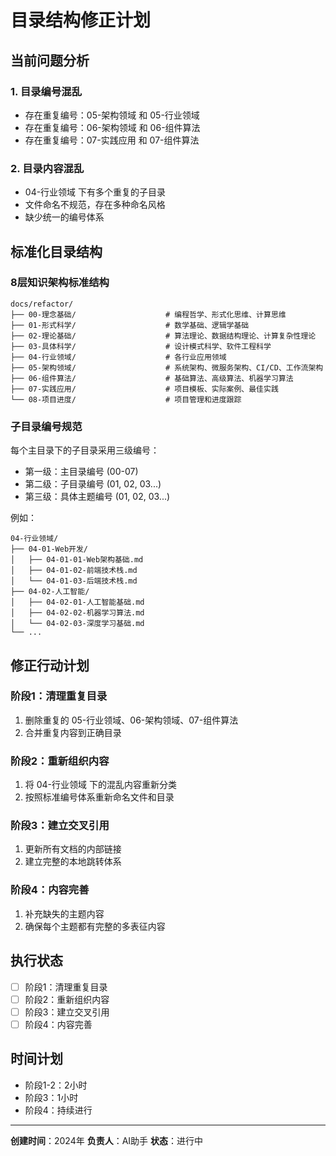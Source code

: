 # 目录结构修正计划

## 当前问题分析

### 1. 目录编号混乱
- 存在重复编号：05-架构领域 和 05-行业领域
- 存在重复编号：06-架构领域 和 06-组件算法  
- 存在重复编号：07-实践应用 和 07-组件算法

### 2. 目录内容混乱
- 04-行业领域 下有多个重复的子目录
- 文件命名不规范，存在多种命名风格
- 缺少统一的编号体系

## 标准化目录结构

### 8层知识架构标准结构

```
docs/refactor/
├── 00-理念基础/                    # 编程哲学、形式化思维、计算思维
├── 01-形式科学/                    # 数学基础、逻辑学基础
├── 02-理论基础/                    # 算法理论、数据结构理论、计算复杂性理论
├── 03-具体科学/                    # 设计模式科学、软件工程科学
├── 04-行业领域/                    # 各行业应用领域
├── 05-架构领域/                    # 系统架构、微服务架构、CI/CD、工作流架构
├── 06-组件算法/                    # 基础算法、高级算法、机器学习算法
├── 07-实践应用/                    # 项目模板、实际案例、最佳实践
└── 08-项目进度/                    # 项目管理和进度跟踪
```

### 子目录编号规范

每个主目录下的子目录采用三级编号：
- 第一级：主目录编号 (00-07)
- 第二级：子目录编号 (01, 02, 03...)
- 第三级：具体主题编号 (01, 02, 03...)

例如：
```
04-行业领域/
├── 04-01-Web开发/
│   ├── 04-01-01-Web架构基础.md
│   ├── 04-01-02-前端技术栈.md
│   └── 04-01-03-后端技术栈.md
├── 04-02-人工智能/
│   ├── 04-02-01-人工智能基础.md
│   ├── 04-02-02-机器学习算法.md
│   └── 04-02-03-深度学习基础.md
└── ...
```

## 修正行动计划

### 阶段1：清理重复目录
1. 删除重复的 05-行业领域、06-架构领域、07-组件算法
2. 合并重复内容到正确目录

### 阶段2：重新组织内容
1. 将 04-行业领域 下的混乱内容重新分类
2. 按照标准编号体系重新命名文件和目录

### 阶段3：建立交叉引用
1. 更新所有文档的内部链接
2. 建立完整的本地跳转体系

### 阶段4：内容完善
1. 补充缺失的主题内容
2. 确保每个主题都有完整的多表征内容

## 执行状态

- [ ] 阶段1：清理重复目录
- [ ] 阶段2：重新组织内容  
- [ ] 阶段3：建立交叉引用
- [ ] 阶段4：内容完善

## 时间计划

- 阶段1-2：2小时
- 阶段3：1小时  
- 阶段4：持续进行

---

**创建时间**：2024年
**负责人**：AI助手
**状态**：进行中 